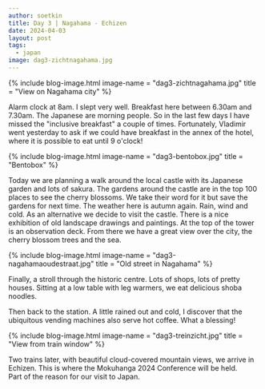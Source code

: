```yaml
---
author: soetkin
title: Day 3 | Nagahama - Echizen
date: 2024-04-03
layout: post
tags:
  - japan
image: dag3-zichtnagahama.jpg
---
```

{% include blog-image.html image-name = "dag3-zichtnagahama.jpg"  title = "View on Nagahama city" %}

Alarm clock at 8am. I slept very well. Breakfast here between 6.30am and 7.30am. The Japanese are morning people. So in the last few days I have missed the "inclusive breakfast" a couple of times. Fortunately, Vladimir went yesterday to ask if we could have breakfast in the annex of the hotel, where it is possible to eat until 9 o'clock!

{% include blog-image.html image-name = "dag3-bentobox.jpg"  title = "Bentobox" %}

Today we are planning a walk around the local castle with its Japanese garden and lots of sakura. The gardens around the castle are in the top 100 places to see the cherry blossoms. We take their word for it but save the gardens for next time. The weather here is autumn again. Rain, wind and cold. As an alternative we decide to visit the castle. There is a nice exhibition of old landscape drawings and paintings. At the top of the tower is an observation deck. From there we have a great view over the city, the cherry blossom trees and the sea.

{% include blog-image.html image-name = "dag3-nagahamaoudestraat.jpg"  title = "Old street in Nagahama" %}

Finally, a stroll through the historic centre. Lots of shops, lots of pretty houses. Sitting at a low table with leg warmers, we eat delicious shoba noodles.

Then back to the station. A little rained out and cold, I discover that the ubiquitous vending machines also serve hot coffee. What a blessing!

{% include blog-image.html image-name = "dag3-treinzicht.jpg"  title = "View from train window" %}

Two trains later, with beautiful cloud-covered mountain views, we arrive in Echizen. This is where the Mokuhanga 2024 Conference will be held.   
Part of the reason for our visit to Japan.
